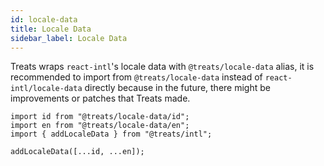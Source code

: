 ```yaml
---
id: locale-data
title: Locale Data
sidebar_label: Locale Data
---
```


Treats wraps `react-intl`'s locale data with `@treats/locale-data` alias, it is recommended to import from `@treats/locale-data` instead of `react-intl/locale-data` directly because in the future, there might be improvements or patches that Treats made.

```
import id from "@treats/locale-data/id";
import en from "@treats/locale-data/en";
import { addLocaleData } from "@treats/intl";

addLocaleData([...id, ...en]);
```
